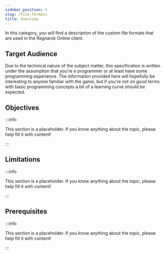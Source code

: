 ```yaml
---
sidebar_position: 1
slug: /file-formats
title: Overview
---
```


In this category, you will find a description of the custom file formats that are used in the Ragnarok Online client.

## Target Audience

Due to the technical nature of the subject matter, this specification is written under the assumption that you're a programmer or at least have some programming experience. The information provided here will hopefully be interesting to anyone familiar with the game, but if you're not on good terms with basic programming concepts a bit of a learning curve should be expected.

## Objectives

:::info

This section is a placeholder. If you know anything about the topic, please help fill it with content!

:::

## Limitations

:::info

This section is a placeholder. If you know anything about the topic, please help fill it with content!

:::

## Prerequisites

:::info

This section is a placeholder. If you know anything about the topic, please help fill it with content!

:::
